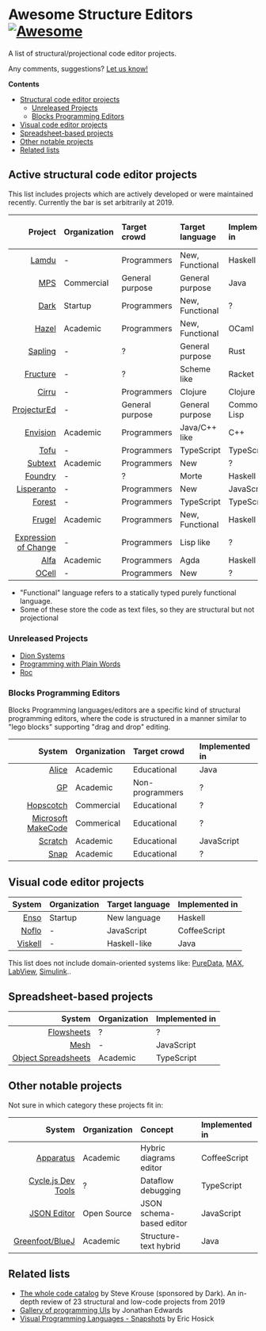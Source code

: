 # Awesome Structure Editors [![Awesome](https://awesome.re/badge.svg)](https://awesome.re)

A list of structural/projectional code editor projects.

Any comments, suggestions? [Let us know!](https://github.com/yairchu/awesome-structure-editors/issues)

<!-- START doctoc generated TOC please keep comment here to allow auto update -->
<!-- DON'T EDIT THIS SECTION, INSTEAD RE-RUN doctoc TO UPDATE -->
**Contents**

- [Structural code editor projects](#structural-code-editor-projects)
  - [Unreleased Projects](#unreleased-projects)
  - [Blocks Programming Editors](#blocks-programming-editors)
- [Visual code editor projects](#visual-code-editor-projects)
- [Spreadsheet-based projects](#spreadsheet-based-projects)
- [Other notable projects](#other-notable-projects)
- [Related lists](#related-lists)

<!-- END doctoc generated TOC please keep comment here to allow auto update -->

## Active structural code editor projects

This list includes projects which are actively developed or were maintained recently. Currently the bar is set arbitrarily at 2019.

| Project | Organization | Target crowd | Target language | Implemented in | ⭐️ | Last known update
|--------:|:-------------|:-------------|:----------------|:---------------|:---|:------------------
| [Lamdu](http://www.lamdu.org)                             | -            | Programmers     | New, Functional | Haskell     | 1750 | [2022](https://github.com/lamdu/lamdu)
| [MPS](https://www.jetbrains.com/mps/)                     | Commercial   | General purpose | General purpose | Java        | 1302 | [2022](https://github.com/JetBrains/MPS)
| [Dark](https://darklang.com)                              | Startup      | Programmers     | New, Functional | ?           | 1031 | [2022](https://github.com/darklang/dark)
| [Hazel](http://hazel.org)                                 | Academic     | Programmers     | New, Functional | OCaml       | 466 | [2022](https://github.com/hazelgrove/hazel)
| [Sapling](https://github.com/kneasle/sapling)             | -            | ?               | General purpose | Rust        | 354 | 2022
| [Fructure](https://fructure-editor.tumblr.com)            | -            | ?               | Scheme like     | Racket      | 334 | [2020](https://github.com/disconcision/fructure)
| [Cirru](http://cirru.org)                                 | -            | Programmers     | Clojure         | Clojure     | 194 | [2022](https://github.com/Cirru/calcit-editor)
| [ProjecturEd](https://github.com/projectured/projectured) | -            | General purpose | General purpose | Common Lisp | 125 | 2021
| [Envision](http://dimitar-asenov.github.io/Envision/)     | Academic     | Programmers     | Java/C++ like   | C++         | 84 | [2022](https://github.com/dimitar-asenov/Envision)
| [Tofu](https://github.com/Gregoor/tofu)                   | -            | Programmers     | TypeScript      | TypeScript  | 83 | 2022
| [Subtext](http://www.subtext-lang.org)                    | Academic     | Programmers     | New             | ?           | 82 | [2022](https://github.com/JonathanMEdwards/subtext10)
| [Foundry](https://github.com/int-index/foundry)           | -            | ?               | Morte           | Haskell     | 27 | 2022
| [Lisperanto](https://github.com/uprun/lisperanto)         | -            | Programmers     | New             | JavaScript  | 24 | 2022
| [Forest](https://github.com/tehwalris/forest)             | -            | Programmers     | TypeScript      | TypeScript  | 18 | 2022
| [Frugel](https://github.com/cdfa/frugel)                  | Academic     | Programmers     | New, Functional | Haskell     | 6 | 2022
| [Expression of Change](http://expressionsofchange.org)    | -            | Programmers     | Lisp like       | ?           | 5 | [2019](https://github.com/expressionsofchange/nerf1)
| [Alfa](https://cth.altocumulus.org/~hallgren/Alfa/index.html) | Academic | Programmers | Agda | Haskell | - | 2020
| [OCell](http://kevinmahoney.co.uk/ocell/)                 | -            | Programmers     | New             | ?           | - | 2020

* "Functional" language refers to a statically typed purely functional language.
* Some of these store the code as text files, so they are structural but not projectional

### Unreleased Projects

* [Dion Systems](https://dion.systems)
* [Programming with Plain Words](https://www.patreon.com/posts/screenshot-with-14865073)
* [Roc](https://www.roc-lang.org)

### Blocks Programming Editors

Blocks Programming languages/editors are a specific kind of structural programming editors,
where the code is structured in a manner similar to "lego blocks" supporting "drag and drop" editing.

| System                                     | Organization | Target crowd    | Implemented in
|-------------------------------------------:|:-------------|:----------------|:--------------
| [Alice](http://www.alice.org)              | Academic     | Educational     | Java
| [GP](https://harc.ycr.org/project/gp/)     | Academic     | Non-programmers | ?
| [Hopscotch](https://gethopscotch.com)      | Commercial   | Educational     | ?
| [Microsoft MakeCode](https://makecode.com) | Commerical   | Educational     | ?
| [Scratch](https://scratch.mit.edu)         | Academic     | Educational     | JavaScript
| [Snap](https://snap.berkeley.edu)          | Academic     | Educational     | ?

## Visual code editor projects

| System                                        | Organization | Target language | Implemented in
|----------------------------------------------:|:-------------|:----------------|:--------------
| [Enso](http://www.enso.org)                   | Startup      | New language    | Haskell
| [Noflo](https://noflojs.org/)                 | -            | JavaScript      | CoffeeScript
| [Viskell](https://github.com/viskell/viskell) | -            | Haskell-like    | Java

This list does not include domain-oriented systems like:
[PureData](https://puredata.info),
[MAX](https://cycling74.com/products/max/),
[LabView](http://www.ni.com/en-il/shop/labview.html),
[Simulink](https://www.mathworks.com/products/simulink.html)..

## Spreadsheet-based projects

| System                                                              | Organization | Implemented in
|--------------------------------------------------------------------:|:-------------|:--------------
| [Flowsheets](http://tinyletter.com/Flowsheets/)                     | ?            | ?
| [Mesh](https://github.com/chrispsn/mesh)                            | -            | JavaScript
| [Object Spreadsheets](https://sdg.csail.mit.edu/projects/objsheets) | Academic     | TypeScript

## Other notable projects

Not sure in which category these projects fit in:

| System                                                        | Organization | Concept                  | Implemented in
|--------------------------------------------------------------:|:-------------|:-------------------------|:--------------
| [Apparatus](http://aprt.us)                                   | Academic     | Hybric diagrams editor   | CoffeeScript
| [Cycle.js Dev Tools](https://cycle.js.org)                    | ?            | Dataflow debugging       | TypeScript
| [JSON Editor](https://github.com/json-editor/json-editor.git) | Open Source  | JSON schema-based editor | JavaScript
| [Greenfoot/BlueJ](https://www.greenfoot.org/)                 | Academic     | Structure-text hybrid    | Java

## Related lists

* [The whole code catalog](https://futureofcoding.org/catalog/) by Steve Krouse (sponsored by Dark). An in-depth review of 23 structural and low-code projects from 2019
* [Gallery of programming UIs](http://alarmingdevelopment.org/?p=1068) by Jonathan Edwards
* [Visual Programming Languages - Snapshots](http://blog.interfacevision.com/design/design-visual-progarmming-languages-snapshots/) by Eric Hosick
